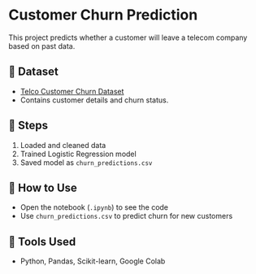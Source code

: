 # Customer Churn Prediction

This project predicts whether a customer will leave a telecom company based on past data.

## 🔹 Dataset
- [Telco Customer Churn Dataset](https://www.kaggle.com/datasets/blastchar/telco-customer-churn)
- Contains customer details and churn status.

## 🔹 Steps
1. Loaded and cleaned data
2. Trained Logistic Regression model
3. Saved model as `churn_predictions.csv`

## 🔹 How to Use
- Open the notebook (`.ipynb`) to see the code
- Use `churn_predictions.csv` to predict churn for new customers

## 🔹 Tools Used
- Python, Pandas, Scikit-learn, Google Colab
